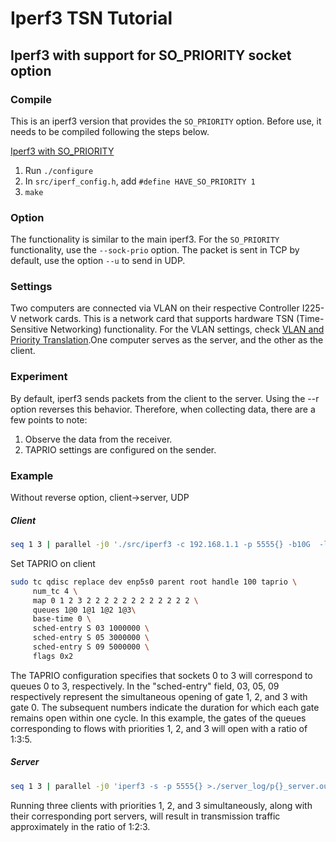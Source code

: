 # Iperf3 TSN Tutorial

## Iperf3 with support for SO_PRIORITY socket option

### Compile
This is an iperf3 version that provides the `SO_PRIORITY` option. Before use, it needs to be compiled following the steps below.

[Iperf3 with SO_PRIORITY](https://github.com/olerem/iperf/tree/so_priority)
1. Run `./configure`
2. In `src/iperf_config.h`, add `#define HAVE_SO_PRIORITY 1`
3. `make`

### Option
The functionality is similar to the main iperf3. For the `SO_PRIORITY` functionality, use the `--sock-prio` option.
The packet is sent in TCP by default, use the option `--u` to send in UDP.

### Settings
Two computers are connected via VLAN on their respective Controller I225-V network cards. This is a network card that supports hardware TSN (Time-Sensitive Networking) functionality.  For the VLAN settings, check [VLAN and Priority Translation](https://github.com/Adlink-ROS/TSN-tutorial/blob/main/priority-translation.md).One computer serves as the server, and the other as the client.


### Experiment 
By default, iperf3 sends packets from the client to the server. Using the --r option reverses this behavior. Therefore, when collecting data, there are a few points to note:

1. Observe the data from the receiver.
2. TAPRIO settings are configured on the sender.

### Example
Without reverse option, client->server, UDP

##### Client
```bash
seq 1 3 | parallel -j0 './src/iperf3 -c 192.168.1.1 -p 5555{} -b10G  -l1472 -t100 --sock-prio {} >./client_log/p{}_client.out'
```
Set TAPRIO on client
```bash
sudo tc qdisc replace dev enp5s0 parent root handle 100 taprio \
     num_tc 4 \
     map 0 1 2 3 2 2 2 2 2 2 2 2 2 2 2 2 \
     queues 1@0 1@1 1@2 1@3\
     base-time 0 \
     sched-entry S 03 1000000 \
     sched-entry S 05 3000000 \
     sched-entry S 09 5000000 \
     flags 0x2 
```
The TAPRIO configuration specifies that sockets 0 to 3 will correspond to queues 0 to 3, respectively.
In the "sched-entry" field, 03, 05, 09 respectively represent the simultaneous opening of gate 1, 2, and 3 with gate 0. The subsequent numbers indicate the duration for which each gate remains open within one cycle. In this example, the gates of the queues corresponding to flows with priorities 1, 2, and 3 will open with a ratio of 1:3:5.

##### Server
```bash
seq 1 3 | parallel -j0 'iperf3 -s -p 5555{} >./server_log/p{}_server.out'
```
Running three clients with priorities 1, 2, and 3 simultaneously, along with their corresponding port servers, will result in transmission traffic approximately in the ratio of 1:2:3.
